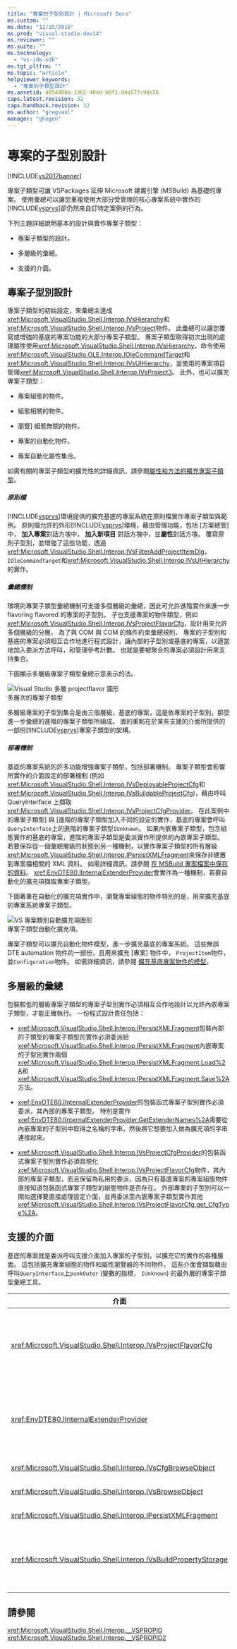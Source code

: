 ```yaml
---
title: "專案的子型別設計 | Microsoft Docs"
ms.custom: ""
ms.date: "12/15/2016"
ms.prod: "visual-studio-dev14"
ms.reviewer: ""
ms.suite: ""
ms.technology: 
  - "vs-ide-sdk"
ms.tgt_pltfrm: ""
ms.topic: "article"
helpviewer_keywords: 
  - "專案的子類型設計"
ms.assetid: 405488bb-1362-40ed-b0f1-04a57fc98c56
caps.latest.revision: 32
caps.handback.revision: 32
ms.author: "gregvanl"
manager: "ghogen"
---
```

# 專案的子型別設計
[!INCLUDE[vs2017banner](../../code-quality/includes/vs2017banner.md)]

專案子類型可讓 VSPackages 延伸 Microsoft 建置引擎 \(MSBuild\) 為基礎的專案。  使用彙總可以讓您重複使用大部分受管理的核心專案系統中實作的[!INCLUDE[vsprvs](../../code-quality/includes/vsprvs_md.md)]卻仍然來自訂特定案例的行為。  
  
 下列主題詳細說明基本的設計與實作專案子類型：  
  
-   專案子類型的設計。  
  
-   多層級的彙總。  
  
-   支援的介面。  
  
## 專案子型別設計  
 專案子類型的初始設定，來彙總主達成<xref:Microsoft.VisualStudio.Shell.Interop.IVsHierarchy>和<xref:Microsoft.VisualStudio.Shell.Interop.IVsProject>物件。  此彙總可以讓您覆寫或增強的基底的專案功能的大部分專案子類型。  專案子類型取得初次出現的處理屬性使用<xref:Microsoft.VisualStudio.Shell.Interop.IVsHierarchy>，命令使用<xref:Microsoft.VisualStudio.OLE.Interop.IOleCommandTarget>和<xref:Microsoft.VisualStudio.Shell.Interop.IVsUIHierarchy>，並使用的專案項目管理<xref:Microsoft.VisualStudio.Shell.Interop.IVsProject3>。  此外，也可以擴充專案子類型：  
  
-   專案組態的物件。  
  
-   組態相關的物件。  
  
-   瀏覽\] 組態無關的物件。  
  
-   專案的自動化物件。  
  
-   專案自動化屬性集合。  
  
 如需有關的專案子類型的擴充性的詳細資訊，請參閱[屬性和方法的擴充專案子類型](../../extensibility/internals/properties-and-methods-extended-by-project-subtypes.md)。  
  
##### 原則檔  
 [!INCLUDE[vsprvs](../../code-quality/includes/vsprvs_md.md)]環境提供的擴充基底的專案系統在原則檔實作專案子類型與範例。  原則檔允許的外形[!INCLUDE[vsprvs](../../code-quality/includes/vsprvs_md.md)]環境，藉由管理功能，包括 \[方案總管\] 中， **加入專案**對話方塊中， **加入新項目** 對話方塊中，並**屬性**對話方塊。  覆寫原則子型別，並增強了這些功能，透過<xref:Microsoft.VisualStudio.Shell.Interop.IVsFilterAddProjectItemDlg>， `IOleCommandTarget`和<xref:Microsoft.VisualStudio.Shell.Interop.IVsUIHierarchy>的實作。  
  
##### 彙總機制  
 環境的專案子類型彙總機制可支援多個層級的彙總，因此可允許進階實作來進一步 flavoring flavored 的專案的子型別。  子也支援專案的物件類型，例如<xref:Microsoft.VisualStudio.Shell.Interop.IVsProjectFlavorCfg>，設計用來允許多個層級的分層。  為了與 COM 與 COM 的條件約束彙總規則、 專案的子型別和基底的專案必須相互合作地進行程式設計，讓內部的子型別或基底的專案，以適當地加入委派方法呼叫，和管理參考計數。  也就是要被聚合的專案必須設計用來支持集合。  
  
 下圖顯示多層級專案子類型彙總示意表示的法。  
  
 ![Visual Studio 多層 projectflavor 圖形](../../extensibility/internals/media/vs_multilevelprojectflavor.gif "VS\_MultilevelProjectFlavor")  
多層次的專案子類型  
  
 多層級專案的子型別集合是由三個層級，基底的專案，這是依專案的子型別，那麼進一步彙總的進階的專案子類型所組成。  圖的重點在於某些支援的介面所提供的一部份[!INCLUDE[vsprvs](../../code-quality/includes/vsprvs_md.md)]專案子類型的架構。  
  
##### 部署機制  
 基底的專案系統的許多功能增強專案子類型，包括部署機制。  專案子類型會影響所實作的介面設定的部署機制 \(例如<xref:Microsoft.VisualStudio.Shell.Interop.IVsDeployableProjectCfg>和<xref:Microsoft.VisualStudio.Shell.Interop.IVsBuildableProjectCfg>\)，藉由呼叫 QueryInterface 上擷取<xref:Microsoft.VisualStudio.Shell.Interop.IVsProjectCfgProvider>。  在此案例中的專案子類型\] 與 \[進階的專案子類型加入不同的設定的實作，基底的專案會呼叫`QueryInterface`上的進階的專案子類型`IUnknown`。  如果內嵌專案子類型，包含組態實作的基底的專案，進階的專案子類型是委派實作所提供的內嵌專案子類型。  若要保存從一個彙總層級的狀態到另一種機制，以實作專案子類型的所有層級<xref:Microsoft.VisualStudio.Shell.Interop.IPersistXMLFragment>來保存非建置到專案檔相關的 XML 資料。  如需詳細資訊，請參閱 [在 MSBuild 專案檔案中保存的資料](../../extensibility/internals/persisting-data-in-the-msbuild-project-file.md)。  <xref:EnvDTE80.IInternalExtenderProvider>會實作為一種機制，若要自動化的擴充項擷取專案子類型。  
  
 下圖著重在自動化的擴充項實作中，瀏覽專案組態的物件特別的是，用來擴充基底的專案系統專案子類型。  
  
 ![VS 專案類別自動擴充項圖形](../../extensibility/internals/media/vs_projectflavorautoextender.png "VS\_ProjectFlavorAutoExtender")  
專案子類型自動化擴充項。  
  
 專案子類型可以擴充自動化物件模型，進一步擴充基底的專案系統。  這些無誤 DTE automation 物件的一部份，且用來擴充 \[專案\] 物件中， `ProjectItem`物件，並`Configuration`物件。  如需詳細資訊，請參閱 [擴充基底專案物件的模型](../../extensibility/internals/extending-the-object-model-of-the-base-project.md)。  
  
## 多層級的彙總  
 包裝較低的層級專案子類型的專案子型別實作必須相互合作地設計以允許內嵌專案子類型，才能正確執行。  一份程式設計責任包括：  
  
-   <xref:Microsoft.VisualStudio.Shell.Interop.IPersistXMLFragment>包裝內部的子類型的專案子類型的實作必須委派給<xref:Microsoft.VisualStudio.Shell.Interop.IPersistXMLFragment>內嵌專案的子型別實作兩個<xref:Microsoft.VisualStudio.Shell.Interop.IPersistXMLFragment.Load%2A>和<xref:Microsoft.VisualStudio.Shell.Interop.IPersistXMLFragment.Save%2A>方法。  
  
-   <xref:EnvDTE80.IInternalExtenderProvider>的包裝函式專案子型別實作必須委派，其內部的專案子類型。  特別是實作<xref:EnvDTE80.IInternalExtenderProvider.GetExtenderNames%2A>需要從內嵌專案的子型別中取得之名稱的字串，然後將它想要加入做為擴充項的字串連接起來。  
  
-   <xref:Microsoft.VisualStudio.Shell.Interop.IVsProjectCfgProvider>的包裝函式專案子型別實作必須具現化<xref:Microsoft.VisualStudio.Shell.Interop.IVsProjectFlavorCfg>物件，其內部的專案子類型，而且保留為私用的委派，因為只有基底專案的專案組態物件直接知道包裝函式專案子類型的組態物件是否存在。  外部專案的子型別可以一開始選擇要直接處理設定介面，並再委派至內嵌專案子類型實作其他<xref:Microsoft.VisualStudio.Shell.Interop.IVsProjectFlavorCfg.get_CfgType%2A>。  
  
## 支援的介面  
 基底的專案就是委派呼叫支援介面加入專案的子型別，以擴充它的實作的各種層面。  這包括擴充專案組態的物件和屬性瀏覽器的不同物件。  這些介面會擷取藉由呼叫`QueryInterface`上`punkOuter` \(變數的指標， `IUnknown`\) 的最外層的專案子類型彙總工具。  
  
|介面|專案子類型|  
|--------|-----------|  
|<xref:Microsoft.VisualStudio.Shell.Interop.IVsProjectFlavorCfg>|可讓專案的子型別為：<br /><br /> -   提供 <xref:Microsoft.VisualStudio.Shell.Interop.IVsDeployableProjectCfg> 的實作。<br />-   藉由使用專案子類型，以提供自己的實作的控制在偵錯工具中的啟動<xref:Microsoft.VisualStudio.Shell.Interop.IVsDebuggableProjectCfg>。<br />-   停用設計階段運算式評估，適當地處理`DBGLAUNCH_DesignTimeExprEval`在實作案例<xref:Microsoft.VisualStudio.Shell.Interop.IVsDebuggableProjectCfg.QueryDebugLaunch%2A>。|  
|<xref:EnvDTE80.IInternalExtenderProvider>|可讓專案的子型別為：<br /><br /> -   擴充<xref:Microsoft.VisualStudio.Shell.Interop.__VSHPROPID>要新增或移除設定獨立專案的屬性中的專案。<br />-   擴充專案 automation 物件 \(<xref:Microsoft.VisualStudio.Shell.Interop.__VSHPROPID>\) 的專案。<br /><br /> 上述的屬性值取自<xref:Microsoft.VisualStudio.Shell.Interop.__VSHPROPID2>列舉型別。|  
|<xref:Microsoft.VisualStudio.Shell.Interop.IVsCfgBrowseObject>|可讓專案的子型別對應至<xref:Microsoft.VisualStudio.Shell.Interop.IVsCfg>給定專案組態瀏覽的物件的物件。|  
|<xref:Microsoft.VisualStudio.Shell.Interop.IVsBrowseObject>|可讓專案的子型別對應至<xref:Microsoft.VisualStudio.Shell.Interop.IVsHierarchy>或`VSITEMID`物件，指定專案設定瀏覽的物件。|  
|<xref:Microsoft.VisualStudio.Shell.Interop.IPersistXMLFragment>|可讓專案的子型別來保存專案檔 \(.vbproj 或.csproj\) 的任意結構化的 XML 資料。  這項資料是看不到 MSBuild。|  
|<xref:Microsoft.VisualStudio.Shell.Interop.IVsBuildPropertyStorage>|可讓專案的子型別為：<br /><br /> -   加入新的 MSBuild 屬性，可保存。<br />-   從 MSBuild 移除不必要的屬性。<br />-   目前的值，MSBuild 屬性的查詢。<br />-   變更目前的 MSBuild 屬性值。|  
  
## 請參閱  
 <xref:Microsoft.VisualStudio.Shell.Interop.__VSPROPID>   
 <xref:Microsoft.VisualStudio.Shell.Interop.__VSPROPID2>